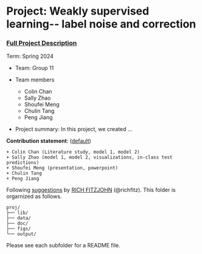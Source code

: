# Project: Weakly supervised learning-- label noise and correction


### [Full Project Description](doc/project3_desc.md)

Term: Spring 2024

+ Team: Group 11
+ Team members
	+ Colin Chan
	+ Sally Zhao
	+ Shoufei Meng
	+ Chulin Tang
	+ Peng Jiang

+ Project summary: In this project, we created ...
	

**Contribution statement**: ([default](doc/a_note_on_contributions.md)) 

	+ Colin Chan (Literature study, model 1, model 2)
	+ Sally Zhao (model 1, model 2, visualizations, in-class test predictions)
	+ Shoufei Meng (presentation, powerpoint)
	+ Chulin Tang
	+ Peng Jiang

Following [suggestions](http://nicercode.github.io/blog/2013-04-05-projects/) by [RICH FITZJOHN](http://nicercode.github.io/about/#Team) (@richfitz). This folder is orgarnized as follows.

```
proj/
├── lib/
├── data/
├── doc/
├── figs/
└── output/
```

Please see each subfolder for a README file.
